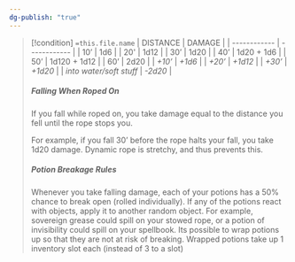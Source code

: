 ```yaml
---
dg-publish: "true"
---
```


> [!condition] `=this.file.name`
>| DISTANCE | DAMAGE   |
| ------------            | ------------ |
| 10’                     | 1d6          |
| 20'                     | 1d12         |
| 30’                     | 1d20         |
| 40’                     | 1d20 + 1d6   |
| 50’                     | 1d120 + 1d12 |
| 60’                     | 2d20         |
| *+10’*                  | *+1d6*       |
| *+20’*                  | *+1d12*      |
| *+30’*                  | *+1d20*      |
| *into water/soft stuff* | *-2d20*      |
>
>##### Falling When Roped On
>If you fall while roped on, you take damage equal to the distance you fell until the rope stops you. 
>
>For example, if you fall 30’ before the rope halts your fall, you take 1d20 damage. Dynamic rope is stretchy, and thus prevents this.
>
>##### Potion Breakage Rules
> Whenever you take falling damage, each of your potions has a 50% chance to break open (rolled individually). If any of the potions react with objects, apply it to another random object. For example, sovereign grease could spill on your stowed rope, or a potion of invisibility could spill on your spellbook. 
> Its possible to wrap potions up so that they are not at risk of breaking. Wrapped potions take up 1 inventory slot each (instead of 3 to a slot)













